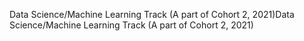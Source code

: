 Data Science/Machine Learning Track (A part of Cohort 2, 2021)Data Science/Machine Learning Track (A part of Cohort 2, 2021)
